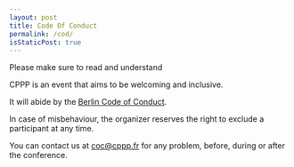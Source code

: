 ```yaml
---
layout: post
title: Code Of Conduct
permalink: /cod/
isStaticPost: true
---
```


Please make sure to read and understand

CPPP is an event that aims to be welcoming and inclusive.

It will abide by the [Berlin Code of Conduct](http://berlincodeofconduct.org/).

In case of misbehaviour, the organizer reserves the right to exclude a participant at any time.

You can contact us at coc@cppp.fr for any problem, before, during or after the conference.

<img class="img-responsive feature-image" src="{{ site.baseurl }}/img/posts/cod.jpg" style="display:none">
